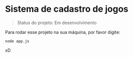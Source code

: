 # Sistema de cadastro de jogos

> Status do projeto: Em desenvolvimento

Para rodar esse projeto na sua máquina, por favor digite: 

``` 
node app.js
``` 
xD

